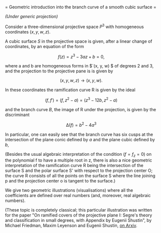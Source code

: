 
= Geometric introduction into the branch curve of a smooth cubic
surface =

*(Under generic projection)*

  Consider a three-dimensional projective space $`P^3`$ with
homogeneous coordinates $`(x, y, w, z)`$. 

  A cubic surface $`S`$ in the projective space is given, after a linear
change of coordinates, by an equation of the form

```math
   f(z) = z^3 − 3 a z + b = 0,
```

 where a and b are homogeneous forms in $`(x, y, w) $ of degrees 2 and 3,
and the projection to the projective pane is is given by 

```math
   (x, y, w, z) → (x, y, w). 
```

In these coordinates the ramification curve R is given by the ideal
```math
   (f, f') = (f, z^2 − a) = (z^3 − 12 b, z^2 − a) 
```

and the branch curve $` B `$, the image of R under the projection, is given by the discriminant

```math
   ∆(f) = b^2 − 4 a^3
```
In particular, one can easily see that the branch curve has six cusps at the
intersection of the plane conic defined by $`a`$ and the plane cubic defined by $`b`$,

(Besides the usual algebraic interpretation of the condition $`(f = f_z = 0)`$
on the polynomial f to have a multiple root in z, there is also a nice
geometric interpretation of the ramification curve R being the
intersection of the surface S and the polar surface S' with respect to
the projection center O; the curve R consists of all the points on the
surface S where the line joining p and the projection center o is
tangent to the surface.)


We give two geometric illustrations (visualisations) where all the coefficients are defined over
real numbers (and, moreover, real algebraic numbers).


(These topic is completely classical; this particular illustration was
written for the paper "On ramified covers of the projective plane I: Segre's theory and
classification in small degrees, with Appendix by Eugenii Shustin", by 
Michael Friedman, Maxim Leyenson and Eugenii Shustin, [on Arxiv](https://arxiv.org/abs/0903.3359).

